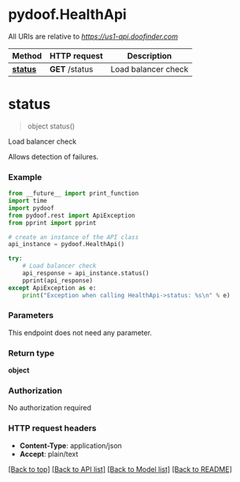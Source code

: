 # pydoof.HealthApi

All URIs are relative to *https://us1-api.doofinder.com*

Method | HTTP request | Description
------------- | ------------- | -------------
[**status**](HealthApi.md#status) | **GET** /status | Load balancer check


# **status**
> object status()

Load balancer check

Allows detection of failures.

### Example
```python
from __future__ import print_function
import time
import pydoof
from pydoof.rest import ApiException
from pprint import pprint

# create an instance of the API class
api_instance = pydoof.HealthApi()

try:
    # Load balancer check
    api_response = api_instance.status()
    pprint(api_response)
except ApiException as e:
    print("Exception when calling HealthApi->status: %s\n" % e)
```

### Parameters
This endpoint does not need any parameter.

### Return type

**object**

### Authorization

No authorization required

### HTTP request headers

 - **Content-Type**: application/json
 - **Accept**: plain/text

[[Back to top]](#) [[Back to API list]](../README.md#documentation-for-api-endpoints) [[Back to Model list]](../README.md#documentation-for-models) [[Back to README]](../README.md)

